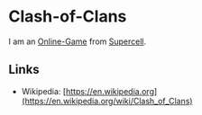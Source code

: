 # Clash-of-Clans

I am an [Online-Game](280000012.md) from [Supercell](240000034.md).

## Links

- Wikipedia: [https://en.wikipedia.org](https://en.wikipedia.org/wiki/Clash_of_Clans)
